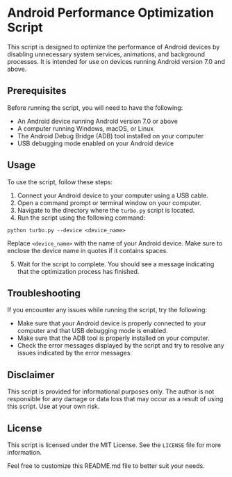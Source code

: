 

# Android Performance Optimization Script

This script is designed to optimize the performance of Android devices by disabling unnecessary system services, animations, and background processes. It is intended for use on devices running Android version 7.0 and above.

## Prerequisites

Before running the script, you will need to have the following:

- An Android device running Android version 7.0 or above
- A computer running Windows, macOS, or Linux
- The Android Debug Bridge (ADB) tool installed on your computer
- USB debugging mode enabled on your Android device

## Usage

To use the script, follow these steps:

1. Connect your Android device to your computer using a USB cable.
2. Open a command prompt or terminal window on your computer.
3. Navigate to the directory where the `turbo.py` script is located.
4. Run the script using the following command:

```
python turbo.py --device <device_name>
```

Replace `<device_name>` with the name of your Android device. Make sure to enclose the device name in quotes if it contains spaces.

5. Wait for the script to complete. You should see a message indicating that the optimization process has finished.

## Troubleshooting

If you encounter any issues while running the script, try the following:

- Make sure that your Android device is properly connected to your computer and that USB debugging mode is enabled.
- Make sure that the ADB tool is properly installed on your computer.
- Check the error messages displayed by the script and try to resolve any issues indicated by the error messages.

## Disclaimer

This script is provided for informational purposes only. The author is not responsible for any damage or data loss that may occur as a result of using this script. Use at your own risk.

## License

This script is licensed under the MIT License. See the `LICENSE` file for more information.

Feel free to customize this README.md file to better suit your needs.